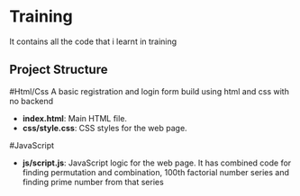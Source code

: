 # Training
It contains all the code that i learnt in training





## Project Structure

#Html/Css
A basic registration and login form build using html and css with no backend 
- **index.html**: Main HTML file.
- **css/style.css**: CSS styles for the web page.

#JavaScript
- **js/script.js**: JavaScript logic for the web page. It has combined code for finding permutation and combination, 100th factorial number series and finding prime number from that series 

